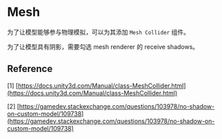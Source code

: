 # Mesh

为了让模型能够参与物理模拟，可以为其添加 `Mesh Collider` 组件。

为了让模型具有阴影，需要勾选 mesh renderer 的 receive shadows。

## Reference 

\[1\] [https://docs.unity3d.com/Manual/class-MeshCollider.html](https://docs.unity3d.com/Manual/class-MeshCollider.html)

\[2\] [https://gamedev.stackexchange.com/questions/103978/no-shadow-on-custom-model/109738](https://gamedev.stackexchange.com/questions/103978/no-shadow-on-custom-model/109738)

